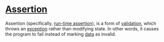 # [Assertion](https://en.wikipedia.org/wiki/Assertion_(software_development))

Assertion (specifically, [run-time assertion](https://en.wikipedia.org/wiki/Assertion_(software_development)#Assertions_for_run-time_checking)), is a form of [validation](https://en.wikipedia.org/wiki/Data_validation), which throws an [exception](https://en.wikipedia.org/wiki/Exception_handling) rather than modifying state. In other words, it causes the program to fail instead of marking [data](https://en.wikipedia.org/wiki/Data_(computing)) as invalid.
